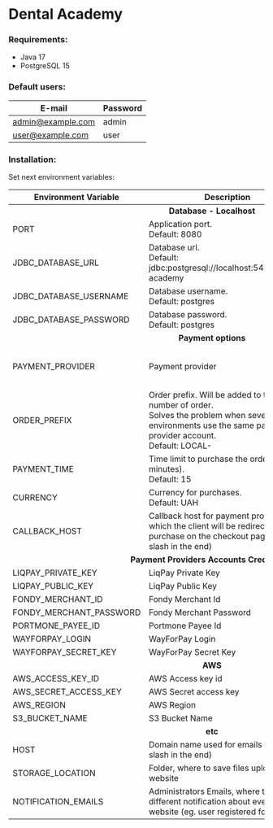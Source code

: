 # Dental Academy

### Requirements:

* Java 17
* PostgreSQL 15

### Default users:

| E-mail            | Password  |
|-------------------|-----------|
| admin@example.com | admin     |
| user@example.com  | user      |

### Installation:

Set next environment variables:

<table>
<thead>
<tr>
    <th>Environment Variable</th>
    <th>Description</th>
    <th>Example</th>
</tr>
</thead>
<tbody>
<tr>
    <td colspan="3" align="center"><strong><strong>Database - Localhost</strong></strong></td>
</tr>
<tr>
    <td>PORT</td>
    <td>Application port.<br/>Default: 8080</td>
    <td></td>
</tr>
<tr>
    <td>JDBC_DATABASE_URL</td>
    <td>Database url.<br/>Default: jdbc:postgresql://localhost:5432/dental-academy</td>
    <td></td>
</tr>
<tr>
    <td>JDBC_DATABASE_USERNAME</td>
    <td>Database username.<br/>Default: postgres</td>
    <td></td>
</tr>
<tr>
    <td>JDBC_DATABASE_PASSWORD</td>
    <td>Database password.<br/>Default: postgres</td>
    <td></td>
</tr>
<tr>
    <td colspan="3" align="center"><strong>Payment options</strong></td>
</tr>
<tr>
    <td>PAYMENT_PROVIDER</td>
    <td>Payment provider</td>
    <td>LIQPAY<br/>FONDY<br/>PORTMONE<br/>WAYFORPAY</td>
</tr>
<tr>
    <td>ORDER_PREFIX</td>
    <td>Order prefix. Will be added to the number of order.<br/>Solves the problem when several environments use the same payment provider account.<br/>Default: LOCAL-</td>
    <td>TEST-</td>
</tr>
<tr>
    <td>PAYMENT_TIME</td>
    <td>Time limit to purchase the order (in minutes).<br/>Default: 15</td>
    <td>30</td>
</tr>
<tr>
    <td>CURRENCY</td>
    <td>Currency for purchases.<br/>Default: UAH</td>
    <td>UAH<br/>USD</td>
</tr>
<tr>
    <td>CALLBACK_HOST</td>
    <td>Callback host for payment providers, to which the client will be redirected after purchase on the checkout page (without slash in the end)</td>
    <td>https://dental-academy.herokuapp.com</td>
</tr>
<tr>
    <td colspan="3" align="center"><strong>Payment Providers Accounts Credentials</strong></td>
</tr>
<tr>
    <td>LIQPAY_PRIVATE_KEY</td>
    <td>LiqPay Private Key</td>
    <td></td>
</tr>
<tr>
    <td>LIQPAY_PUBLIC_KEY</td>
    <td>LiqPay Public Key</td>
    <td></td>
</tr>
<tr>
    <td>FONDY_MERCHANT_ID</td>
    <td>Fondy Merchant Id</td>
    <td></td>
</tr>
<tr>
    <td>FONDY_MERCHANT_PASSWORD</td>
    <td>Fondy Merchant Password</td>
    <td></td>
</tr>
<tr>
    <td>PORTMONE_PAYEE_ID</td>
    <td>Portmone Payee Id</td>
    <td></td>
</tr>
<tr>
    <td>WAYFORPAY_LOGIN</td>
    <td>WayForPay Login</td>
    <td></td>
</tr>
<tr>
    <td>WAYFORPAY_SECRET_KEY</td>
    <td>WayForPay Secret Key</td>
    <td></td>
</tr>
<tr>
    <td colspan="3" align="center"><strong>AWS</strong></td>
</tr>
<tr>
    <td>AWS_ACCESS_KEY_ID</td>
    <td>AWS Access key id</td>
    <td></td>
</tr>
<tr>
    <td>AWS_SECRET_ACCESS_KEY</td>
    <td>AWS Secret access key</td>
    <td></td>
</tr>
<tr>
    <td>AWS_REGION</td>
    <td>AWS Region</td>
    <td>eu-central-1</td>
</tr>
<tr>
    <td>S3_BUCKET_NAME</td>
    <td>S3 Bucket Name</td>
    <td></td>
</tr>
<tr>
    <td colspan="3" align="center"><strong>etc</strong></td>
</tr>
<tr>
    <td>HOST</td>
    <td>Domain name used for emails (without slash in the end)</td>
    <td>http://dental-academy.herokuapp.com</td>
</tr>
<tr>
    <td>STORAGE_LOCATION</td>
    <td>Folder, where to save files uploaded via website</td>
    <td>C:/dental-academy/files</td>
</tr>
<tr>
    <td>NOTIFICATION_EMAILS</td>
    <td>Administrators Emails, where to send different notification about events on website (eg. user registered for event)</td>
    <td>admin@example.com</td>
</tr>
</tbody>
</table>
